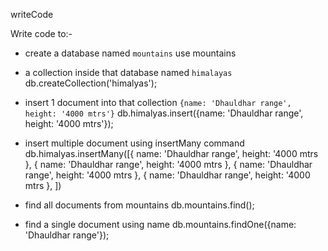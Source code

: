 writeCode

Write code to:-

- create a database named `mountains`
use mountains

- a collection inside that database named `himalayas`
db.createCollection('himalyas');

- insert 1 document into that collection `{name: 'Dhauldhar range', height: '4000 mtrs'}`
db.himalyas.insert({name: 'Dhauldhar range', height: '4000 mtrs'});

- insert multiple document using insertMany command
db.himalyas.insertMany([{
    name: 'Dhauldhar range', 
    height: '4000 mtrs
  },
  {
    name: 'Dhauldhar range', 
    height: '4000 mtrs
  },
  {
    name: 'Dhauldhar range', 
    height: '4000 mtrs
  },
  {
    name: 'Dhauldhar range', 
    height: '4000 mtrs
  },
])

- find all documents from mountains
db.mountains.find();

- find a single document using name
db.mountains.findOne({name: 'Dhauldhar range'});